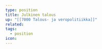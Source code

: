 ```yaml
---
type: position
title: Julkinen talous
up: "[[7000 Talous- ja veropolitiikka]]"
related:
tags:
  - position
icon:
---
```


